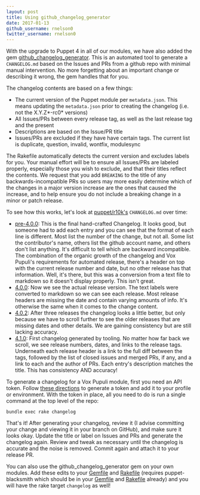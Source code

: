 ```yaml
---
layout: post
title: Using github_changelog_generator
date: 2017-01-13
github_username: rnelson0
twitter_username: rnelson0
---
```


With the upgrade to Puppet 4 in all of our modules, we have also added the gem [github_changelog_generator](https://github.com/skywinder/github-changelog-generator). This is an automated tool to generate a `CHANGELOG.md` based on the Issues and PRs from a github repo with minimal manual intervention. No more forgetting about an important change or describing it wrong, the gem handles that for you.

The changelog contents are based on a few things:

* The current version of the Puppet module per `metadata.json`. This means updating the `metadata.json` prior to creating the changelog (i.e. not the X.Y.Z*-rc0* versions)
* All Issues/PRs between every release tag, as well as the last release tag and the present
* Descriptions are based on the Issue/PR title
* Issues/PRs are excluded if they have have certain tags. The current list is duplicate, question, invalid, wontfix, modulesync

The Rakefile automatically detects the current version and excludes labels for you. Your manual effort will be to ensure all Issues/PRs are labeled properly, especially those you wish to exclude, and that their titles reflect the contents. We request that you add `BREAKING` to the title of any backwards-incompatible PRs so users may more easily determine which of the changes in a major version increase are the ones that caused the increase, and to help ensure you do not include a breaking change in a minor or patch release.

To see how this works, let's look at [puppet/r10k's](https://github.com/voxpupuli/puppet-r10k) `CHANGELOG.md` over time:

* [pre-4.0.0](https://github.com/voxpupuli/puppet-r10k/blob/54c43a1d028b6d49942c2ef17bc1676d2306b5d3/CHANGELOG.md): This is the final hand-crafted Changelog. It looks good, but someone had to add each entry and you can see that the format of each line is different. Most list the number of the change, but not all. Some list the contributor's name, others list the github account name, and others don't list anything. It's difficult to tell which are backward incompatible. The combination of the organic growth of the changelog and Vox Pupuli's requirements for automated release, there's a header on top with the current release number and date, but no other release has that information. Well, it's there, but this was a conversion from a text file to markdown so it doesn't display properly. This isn't great.
* [4.0.0](https://github.com/voxpupuli/puppet-r10k/blob/9119fc5727938f99acfe09abd1debeb541fa611e/CHANGELOG.md): Now we see the actual release version. The text labels were converted to markdown so we can see each release. Most release headers are missing the date and contain varying amounts of info. It's otherwise the same when it comes to the change content.
* [4.0.2](https://github.com/voxpupuli/puppet-r10k/blob/2ed4b8d053c2ce96728d937fb39412a3a9447873/CHANGELOG.md): After three releases the changelog looks a little better, but only because we have to scroll further to see the older releases that are missing dates and other details. We are gaining consistency but are still lacking accuracy.
* [4.1.0](https://github.com/voxpupuli/puppet-r10k/blob/c61493173a6ba531d00aa2d873bc3feb1b0069d2/CHANGELOG.md): First changelog generated by tooling. No matter how far back we scroll, we see release numbers, dates, and links to the release tags. Underneath each release header is a link to the full diff between the tags, followed by the list of closed issues and merged PRs, if any, and a link to each and the author of PRs. Each entry's description matches the title. This has consistency AND accuracy!

To generate a changelog for a Vox Pupuli module, first you need an API token. Follow [these directions](https://github.com/skywinder/github-changelog-generator/#github-token) to generate a token and add it to your profile or environment. With the token in place, all you need to do is run a single command at the top level of the repo:

```shell
bundle exec rake changelog
```

That's it! After generating your changelog, review it (I advise committing your change and viewing it in your branch on GitHub), and make sure it looks okay. Update the title or label on Issues and PRs and generate the changelog again. Review and tweak as necessary until the changelog is accurate and the noise is removed. Commit again and attach it to your release PR.

You can also use the github_changelog_generator gem on your own modules. Add these edits to your [Gemfile](https://github.com/voxpupuli/puppet-jira/blob/88d139e6b5de62410698e9fbf573842a2bd2d675/Gemfile#L33-L35) and [Rakefile](https://github.com/voxpupuli/puppet-jira/blob/88d139e6b5de62410698e9fbf573842a2bd2d675/Rakefile#L34-L43) (requires puppet-blacksmith which should be in your [Gemfile](https://github.com/voxpupuli/puppet-jira/blob/88d139e6b5de62410698e9fbf573842a2bd2d675/Gemfile#L26) and [Rakefile](https://github.com/voxpupuli/puppet-jira/blob/88d139e6b5de62410698e9fbf573842a2bd2d675/Rakefile#L2) already) and you will have the rake target `changelog` as well!
